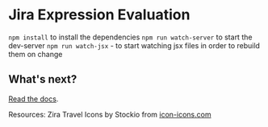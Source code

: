 # Jira Expression Evaluation

`npm install` to install the dependencies
`npm run watch-server` to start the dev-server
`npm run watch-jsx` - to start watching jsx files in order to rebuild them on change


## What's next?

[Read the docs](https://bitbucket.org/atlassian/atlassian-connect-express/src/master/README.md).


Resources:
 Zira Travel Icons by Stockio from <a href="https://icon-icons.com/pack/Zira-Travel-Icons/1449">icon-icons.com</a>